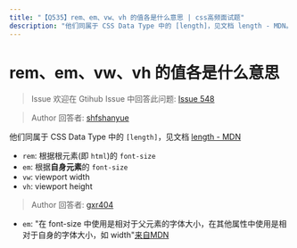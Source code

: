 ```yaml
---
title: "【Q535】rem、em、vw、vh 的值各是什么意思 | css高频面试题"
description: "他们同属于 CSS Data Type 中的 [length]，见文档 length - MDN。rem: 根据根元素(即 html)的 font-size。em: 根据自身元素的 font-size。vw: viewport width。vh: viewport height。  字节跳动面试题、阿里腾讯面试题、美团小米面试题。"
---
```


# rem、em、vw、vh 的值各是什么意思

> Issue
> 欢迎在 Gtihub Issue 中回答此问题: [Issue 548](https://github.com/shfshanyue/Daily-Question/issues/548)

> Author
> 回答者: [shfshanyue](https://github.com/shfshanyue)

他们同属于 CSS Data Type 中的 `[length]`，见文档 [length - MDN](https://developer.mozilla.org/en-US/docs/Web/CSS/length)

- `rem`: 根据根元素(即 `html`)的 `font-size`
- `em`: 根据**自身元素**的 `font-size`
- `vw`: viewport width
- `vh`: viewport height

> Author
> 回答者: [gxr404](https://github.com/gxr404)

- `em`: "在 font-size 中使用是相对于父元素的字体大小，在其他属性中使用是相对于自身的字体大小，如 width"[来自MDN](https://developer.mozilla.org/zh-CN/docs/Learn/CSS/Building_blocks/Values_and_units#%E9%95%BF%E5%BA%A6)
